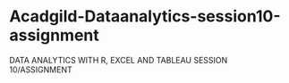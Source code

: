 # Acadgild-Dataanalytics-session10-assignment
DATA ANALYTICS WITH R, EXCEL AND TABLEAU SESSION 10/ASSIGNMENT 
